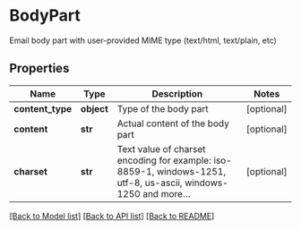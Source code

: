# BodyPart

Email body part with user-provided MIME type (text/html, text/plain, etc)
## Properties
Name | Type | Description | Notes
------------ | ------------- | ------------- | -------------
**content_type** | **object** | Type of the body part | [optional] 
**content** | **str** | Actual content of the body part | [optional] 
**charset** | **str** | Text value of charset encoding for example: iso-8859-1, windows-1251, utf-8, us-ascii, windows-1250 and more… | [optional] 

[[Back to Model list]](../README.md#documentation-for-models) [[Back to API list]](../README.md#documentation-for-api-endpoints) [[Back to README]](../README.md)


